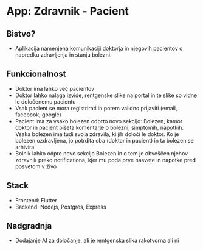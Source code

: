 # App: Zdravnik - Pacient

## Bistvo?

- Aplikacija namenjena komunikaciji doktorja in njegovih pacientov o napredku zdravljenja in stanju bolezni.

## Funkcionalnost

- Doktor ima lahko več pacientov
- Doktor lahko nalaga izvide, rentgenske slike na portal in te slike so vidne le določenemu pacientu
- Vsak pacient se mora registrirati in potem validno prijaviti (email, facebook, google)
- Pacient ima za vsako bolezen odprto novo sekcijo: Bolezen, kamor doktor in pacient pišeta komentarje o bolezni, simptomih, napotkih. Vsaka bolezen ima tudi svoja zdravila, ki jih določi le doktor. Ko je bolezen ozdravljena, jo potrdita oba (doktor in pacient) in ta bolezen se arhivira
- Bolnik lahko odpre novo sekcijo Bolezen in o tem je obveščen njehov zdravnik preko notificationa, kjer mu poda prve nasvete in napotke pred posvetom v živo

## Stack

- Frontend: Flutter
- Backend: Nodejs, Postgres, Express

## Nadgradnja

- Dodajanje AI za določanje, ali je rentgenska slika rakotvorna ali ni